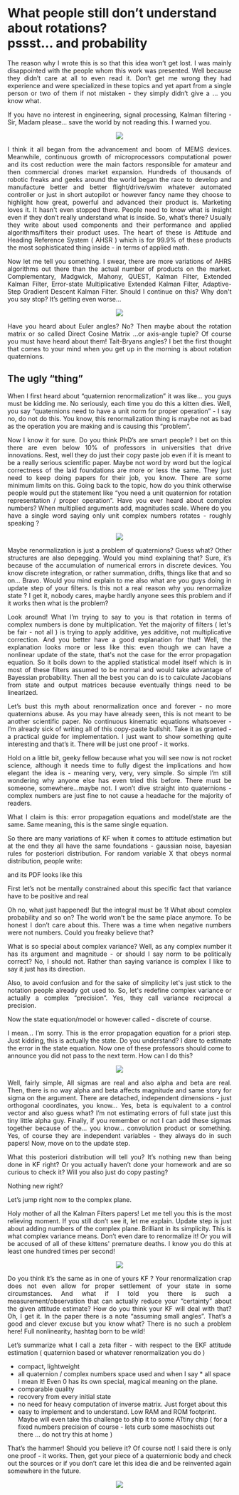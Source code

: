 # What people still don’t understand about rotations? <br> pssst… and probability

<p style="text-align: justify">
The reason why I wrote this is so that this idea won’t get lost. I was mainly disappointed with the people whom this work was presented. Well because they didn’t care at all to even read it. Don’t get me wrong they had experience and were specialized in these topics and yet apart from a single person or two of them if not mistaken - they simply didn’t give a … you know what.
</p>
<p style="text-align: justify">
If you have no interest in engineering, signal processing, Kalman filtering - Sir, Madam please… save the world by not reading this. I warned you.
</p>

<p align="center">
<img src="https://github.com/zeta-point/zeta-filter/blob/main/docs/memes/morpheus.jpg" />
</p>

<p style="text-align: justify">
I think it all began from the advancement and boom of MEMS devices. Meanwhile, continuous growth of microprocessors computational power and its cost reduction were the main factors responsible for amateur and then commercial drones market expansion. Hundreds of thousands of robotic freaks and geeks around the world began the race to develop and manufacture better and better flight/drive/swim whatever automated controller or just in short autopilot or however fancy name they choose to highlight how great, powerful and advanced their product is. Marketing loves it. It hasn't even stopped there. People need to know what is insight even if they don’t really understand what is inside. So, what’s there? Usually they write about used components and their performance and applied algorithms/filters their product uses. The heart of these is Attitude and Heading Reference System ( AHSR ) which is for 99.9% of these products the most sophisticated thing inside - in terms of applied math.
</p>
<p style="text-align: justify">
Now let me tell you something. I swear, there are more variations of AHRS algorithms out there than the actual number of products on the market. Complementary, Madgwick, Mahony, QUEST, Kalman Filter, Extended Kalman Filter, Error-state Multiplicative Extended Kalman Filter, Adaptive-Step Gradient Descent Kalman Filter. Should I continue on this? Why don't you say stop? It’s getting even worse…
</p>

<p align="center">
<img src="https://github.com/zeta-point/zeta-filter/blob/main/docs/memes/filters.png" />
</p>

<p style="text-align: justify">
Have you heard about Euler angles? No? Then maybe about the rotation matrix or so called Direct Cosine Matrix …or axis-angle tuple? Of course you must have heard about them! Tait-Bryans angles? I bet the first thought that comes to your mind when you get up in the morning is about rotation quaternions.
</p>

## The ugly “thing”

<p style="text-align: justify">
When I first heard about “quaternion renormalization” it was like… you guys must be kidding me. No seriously, each time you do this a kitten dies. Well, you say “quaternions need to have a unit norm for proper operation” - I say no, do not do this. You know, this renormalization thing is maybe not as bad as the operation you are making and is causing this “problem”.
</p>
<p style="text-align: justify">
Now I know it for sure. Do you think PhD’s are smart people? I bet on this there are even below 10% of professors in universities that drive innovations. Rest, well they do just their copy paste job even if it is meant to be a really serious scientific paper. Maybe not word by word but the logical correctness of the laid foundations are more or less the same. They just need to keep doing papers for their job, you know. There are some minimum limits on this. Going back to the topic, how do you think otherwise people would put the statement like “you need a unit quaternion for rotation representation / proper operation”. Have you ever heard about complex numbers? When multiplied arguments add, magnitudes scale. Where do you have a single word saying only unit complex numbers rotates - roughly speaking ?
</p>
<p align="center">
<img src="https://github.com/zeta-point/zeta-filter/blob/main/docs/memes/rotates.jpg" />
</p>

<p style="text-align: justify">
Maybe renormalization is just a problem of quaternions? Guess what? Other structures are also depegging. Would you mind explaining that? Sure, it’s because of the accumulation of numerical errors in discrete devices. You know discrete integration, or rather summation, drifts, things like that and so on… Bravo. Would you mind explain to me also what are you guys doing in update step of your filters. Is this not a real reason why you renormalize state ? I get it, nobody cares, maybe hardly anyone sees this problem and if it works 
then what is the problem?
</p>
<p style="text-align: justify">
Look around! What I’m trying to say to you is that rotation in terms of complex numbers is done by multiplication.  Yet the majority of filters ( let's be fair - not all ) is trying to apply additive, yes additive, not multiplicative correction. And you better have a good explanation for that! Well, the explanation looks more or less like this: even though we can have a nonlinear update of the state, that's not the case for the error propagation equation. So it boils down to the applied statistical model itself which is in most of these filters assumed to be normal and would take advantage of Bayessian probability. Then all the best you can do is to calculate Jacobians from state and output matrices because eventually things need to be linearized.
</p>
<p style="text-align: justify">
Let’s bust this myth about renormalization once and forever - no more quaternions abuse. As you may have already seen, this is not meant to be another scientific paper. No continuous kinematic equations whatsoever - I’m already sick of writing all of this copy-paste bullshit. Take it as granted - a practical guide for implementation. I just want to show something quite interesting and that’s it. There will be just one proof - it works.
</p>
<p style="text-align: justify">
Hold on a little bit, geeky fellow because what you will see now is not rocket science, although it needs time to fully digest the implications and how elegant the idea is - meaning very, very, very simple. So simple I’m still wondering why anyone else has even tried this before. There must be someone, somewhere…maybe not. I won’t dive straight into quaternions - complex numbers are just fine to not cause a headache for the majority of readers. 
</p>
<p style="text-align: justify">
What I claim is this: error propagation equations and model/state are the same. Same meaning, this is the same single equation.
</p>
<p style="text-align: justify">
So there are many variations of KF when it comes to attitude estimation but at the end they all have the same foundations - gaussian noise, bayesian rules for posteriori distribution. For random variable X that obeys normal distribution, people write:
</p>
<p style="text-align: justify">
and its PDF looks like this
</p>
<p style="text-align: justify">
First let’s not be mentally constrained about this specific fact that variance have to be positive and real
</p>
<p style="text-align: justify">
Oh no, what just happened! But the integral must be 1! What about complex probability and so on? The world won’t be the same place anymore. To be honest I don’t care about this. There was a time when negative numbers were not numbers. Could you freaky believe that?
</p>
<p style="text-align: justify">
What is so special about complex variance? Well, as any complex number it has its argument and magnitude - or should I say norm to be politically correct? No, I should not. Rather than saying variance is complex I like to say it just has its direction.
</p>
<p style="text-align: justify">
Also, to avoid confusion and for the sake of simplicity let's just stick to the notation people already got used to. So, let's redefine complex variance or actually a complex “precision”. Yes, they call variance reciprocal a precision.
</p>
<p style="text-align: justify">
Now the state equation/model or however called - discrete of course.
</p>

<p style="text-align: justify">
I mean… I’m sorry. This is the error propagation equation for a priori step. Just kidding, this is actually the state. Do you understand? I dare to estimate the error in the state equation. Now one of these professors should come to announce you did not pass to the next term. How can I do this? 
</p>

<p align="center">
<img src="https://github.com/zeta-point/zeta-filter/blob/main/docs/memes/greta.png" />
</p>

<p style="text-align: justify">
Well, fairly simple, All sigmas are real and also alpha and beta are real. Then, there is no way alpha and beta affects magnitude and same story for sigma on the argument. There are detached, independent dimensions - just orthogonal coordinates, you know… Yes, beta is equivalent to a control vector and also guess what? I’m not estimating errors of full state just this tiny little alpha guy. Finally, if you remember or not I can add these sigmas together because of the… you know… convolution product or something. Yes, of course they are independent variables - they always do in such papers! Now, move on to the update step.
</p>
<p style="text-align: justify">
What this posteriori distribution will tell you? It’s nothing new than being done in KF right? Or you actually haven’t done your homework and are so curious to check it? Will you also just do copy pasting?
</p>

<p style="text-align: justify">
Nothing new right?
</p>

<p style="text-align: justify">
Let’s jump right now to the complex plane.
</p>
<p style="text-align: justify">
Holy mother of all the Kalman Filters papers! Let me tell you this is the most relieving moment. If you still don’t see it, let me explain. Update step is just about adding numbers of the complex plane. Brilliant in its simplicity. This is what complex variance means. Don’t even dare to renormalize it! Or you will be accused of all of these kittens' premature deaths. I know you do this at least one hundred times per second!
</p>
<p align="center">
<img src="https://github.com/zeta-point/zeta-filter/blob/main/docs/memes/kitten.jpg" />
</p>

<p style="text-align: justify">
Do you think it’s the same as in one of yours KF ? Your renormalization crap does not even allow for proper settlement of your state in some circumstances. And what if I told you there is such a measurement/observation that can actually reduce your “certainty” about the given attitude estimate? How do you think your KF will deal with that? Oh, I get it. In the paper there is a note “assuming small angles”. That’s a good and clever excuse but you know what? There is no such a problem here! Full nonlinearity, hashtag born to be wild! 
</p>
<p style="text-align: justify">
Let’s summarize what I call a zeta filter - with respect to the EKF attitude estimation ( quaternion based or whatever renormalization you do )
</p>

 * compact, lightweight
 * all quaternion / complex numbers space used and when I say * all space I mean it! Even 0 has its own special, magical meaning on the plane.
 * comparable quality
 * recovery from every initial state
 * no need for heavy computation of inverse matrix. Just forget about this
 * easy to implement and to understand. Low RAM and ROM footprint. Maybe will even take this challenge to ship it to some ATtiny chip ( for a fixed numbers precision of course - lets curb some masochists out there … do not try this at home )

<p style="text-align: justify">
That’s the hammer! Should you believe it? Of course not! I said there is only one proof - it works. Then, get your piece of a quaternionic body and check out the sources or if you don’t care let this idea die and be reinvented again somewhere in the future.
</p>
<p align="center">
<img src="https://github.com/zeta-point/zeta-filter/blob/main/docs/memes/stackoverflow.png" />
</p>
